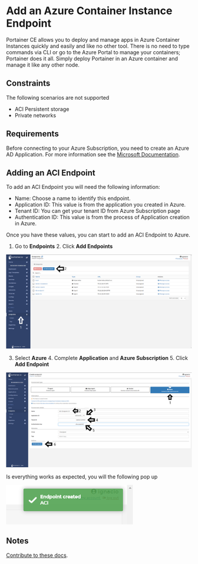 # Add an Azure Container Instance Endpoint

Portainer CE allows you to deploy and manage apps in Azure Container Instances quickly and easily and like no other tool. There is no need to type commands via CLI or go to the Azure Portal to manage your containers; Portainer does it all. Simply deploy Portainer in an Azure container and manage it like any other node.

## Constraints

The following scenarios are not supported
* ACI Persistent storage
* Private networks

## Requirements

Before connecting to your Azure Subscription, you need to create an Azure AD Application. For more information see the [Microsoft Documentation](https://docs.microsoft.com/en-us/azure/active-directory/develop/howto-create-service-principal-portal).

## Adding an ACI Endpoint

To add an ACI Endpoint you will need the following information:

* Name: Choose a name to identify this endpoint.
* Application ID: This value is from the application you created in Azure.
* Tenant ID: You can get your tenant ID from Azure Subscription page
* Authentication ID: This value is from the process of Application creation in Azure.

Once you have these values, you can start to add an ACI Endpoint to Azure. 

1. Go to <b>Endpoints</b> 2. Click <b>Add Endpoints</b>

![aci](assets/aci_1.png)

3. Select <b>Azure</b> 4. Complete <b>Application</b> and <b>Azure Subscription</b> 5. Click <b>Add Endpoint</b>

![aci](assets/aci_2.png)

Is everything works as expected, you will the following pop up

![aci](assets/aci_3.png)


## Notes

[Contribute to these docs](https://github.com/portainer/portainer-docs/blob/master/contributing.md).
